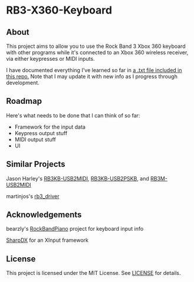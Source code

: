 # RB3-X360-Keyboard
## About
This project aims to allow you to use the Rock Band 3 Xbox 360 keyboard with other programs while it's connected to an Xbox 360 wireless receiver, via either keypresses or MIDI inputs.

I have documented everything I've learned so far in [a .txt file included in this repo.](https://github.com/TheNathannator/RB3-X360-Keyboard/blob/main/X360%20Keys%20Inputs.txt) Note that I may update it with new info as I progress through development.

## Roadmap
Here's what needs to be done that I can think of so far:
- Framework for the input data
- Keypress output stuff
- MIDI output stuff
- UI

## Similar Projects
Jason Harley's [RB3KB-USB2MIDI](https://jasonharley2o.com/wiki/doku.php?id=rb3keyboard), [RB3KB-USB2PSKB](https://jasonharley2o.com/wiki/doku.php?id=rb3keyboardps), and [RB3M-USB2MIDI](https://jasonharley2o.com/wiki/doku.php?id=rb3mustang) 

martinjos's [rb3_driver](https://github.com/martinjos/rb3_driver)

## Acknowledgements
bearzly's [RockBandPiano](https://github.com/bearzly/RockBandPiano) project for keyboard input info

[SharpDX](http://sharpdx.org/) for an XInput framework

## License
This project is licensed under the MIT License. See [LICENSE](https://github.com/TheNathannator/RB3-X360-Keyboard/blob/main/LICENSE) for details.
